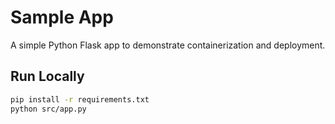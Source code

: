 # Sample App

A simple Python Flask app to demonstrate containerization and deployment.

## Run Locally
```bash
pip install -r requirements.txt
python src/app.py

